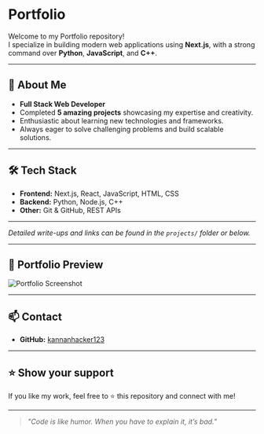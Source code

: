 # Portfolio

Welcome to my Portfolio repository!  
I specialize in building modern web applications using **Next.js**, with a strong command over **Python**, **JavaScript**, and **C++**.

---

## 🚀 About Me

- **Full Stack Web Developer**  
- Completed **5 amazing projects** showcasing my expertise and creativity.
- Enthusiastic about learning new technologies and frameworks.
- Always eager to solve challenging problems and build scalable solutions.

---

## 🛠️ Tech Stack

- **Frontend:** Next.js, React, JavaScript, HTML, CSS
- **Backend:** Python, Node.js, C++
- **Other:** Git & GitHub, REST APIs

---



*Detailed write-ups and links can be found in the `projects/` folder or below.*

---

## 🌄 Portfolio Preview

<!-- Add your portfolio image below -->
![Portfolio Screenshot]([path/to/your/image.png](https://github.com/kannanhacker123/Portfolio/blob/main/public/images/Screenshot_19-5-2025_195714_kannanhacker123.github.io.jpeg))

---

## 📫 Contact

- **GitHub:** [kannanhacker123](https://github.com/kannanhacker123)

---

## ⭐️ Show your support

If you like my work, feel free to ⭐️ this repository and connect with me!

---

> *"Code is like humor. When you have to explain it, it’s bad."*
